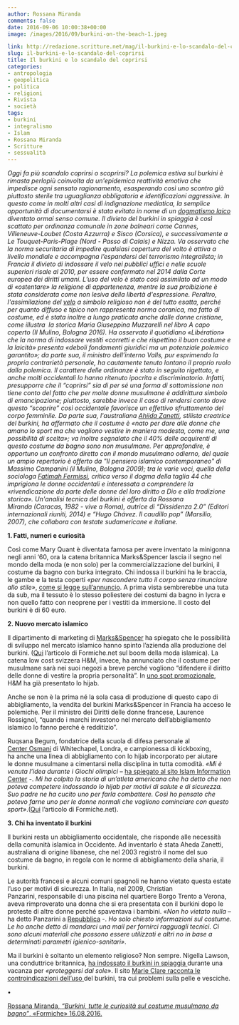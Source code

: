 ```yaml
---
author: Rossana Miranda
comments: false
date: 2016-09-06 10:00:38+00:00
image: /images/2016/09/burkini-on-the-beach-1.jpeg

link: http://redazione.scritture.net/mag/il-burkini-e-lo-scandalo-del-coprirsi/
slug: il-burkini-e-lo-scandalo-del-coprirsi
title: Il burkini e lo scandalo del coprirsi
categories:
- antropologia
- geopolitica
- politica
- religioni
- Rivista
- società
tags:
- burkini
- integralismo
- Islam
- Rossana Miranda
- Scritture
- sessualità
---
```


_Oggi fa più scandalo coprirsi o scoprirsi? La polemica estiva sul burkini è rimasta perlopiù coinvolta da un'epidemica reattività emotiva che impedisce ogni sensato ragionamento, esasperando così uno scontro già piuttosto sterile tra uguaglianza obbligatoria e identificazioni aggressive. In questo come in molti altri casi di indignazione mediatica, la semplice opportunità di documentarsi è stata evitata in nome di un [dogmatismo laico](http://www.internazionale.it/opinione/gian-paolo-accardo/2016/08/19/francia-burkini-laicita) diventato ormai senso comune. Il divieto del burkini in spiaggia è così scattato per ordinanza comunale in zone balneari come Cannes, Villeneuve-Loubet (Costa Azzurra) e Sisco (Corsica), e successivamente a Le Touquet-Paris-Plage (Nord - Passo di Calais) e Nizza. Va osservato che la norma securitaria di impedire qualsiasi copertura del volto è attiva a livello mondiale e accompagna l’espandersi del terrorismo integralista; in Francia il divieto di indossare il velo nei pubblici uffici e nelle scuole superiori risale al 2010, per essere confermato nel 2014 dalla Corte europea dei diritti umani. L’uso del velo è stato così assimilato ad un modo di «ostentare» la religione di appartenenza, mentre la sua proibizione è stata considerata come non lesiva della libertà d'espressione. Peraltro, l'assimilazione del [velo](http://www.scritture.net/mag/il-tradire-degli-eventi/index.html) a simbolo religioso non è del tutto esatta, perché per quanto diffuso e tipico non rappresenta norma coranica, ma fatto di costume, ed è stata inoltre a lungo praticata anche dalle donne cristiane, come illustra  la storica Maria Giuseppina Muzzarelli nel libro A capo coperto (Il Mulino, Bologna 2016). Ha osservato il quotidiano «Libération» che la norma di indossare vestiti «corretti e che rispettino il buon costume e la laicità» presenta «deboli fondamenti giuridici ma un potenziale polemico garantito»; da parte sua, il ministro dell’interno Valls, pur esprimendo la propria contrarietà personale, ha cautamente tenuto lontano il proprio ruolo dalla polemica. Il carattere delle ordinanze è stato in seguito rigettato, e anche molti occidentali lo hanno ritenuto ipocrita e discriminatorio. Infatti, presupporre che il “coprirsi” sia di per sé una forma di sottomissione non tiene conto del fatto che per molte donne musulmane è addirittura simbolo di emancipazione; piuttosto, sarebbe invece il caso di rendersi conto dove questo “scoprire” così occidentale favorisce un effettivo sfruttamento del corpo femminile. Da parte sua, l'australiana [Ahiida Zanetti](http://www.repubblica.it/esteri/2016/08/21/news/burkini_creatrice_ahiida_zanetti-146354394), stilista creatrice del burkini, ha affermato che il costume è «nato per dare alle donne che amano lo sport ma che vogliono vestire in maniera modesta, come me, una possibilità di scelta»; va inoltre segnalato che il 40% delle acquirenti di questo costume da bagno sono non musulmane. Per approfondire, è opportuno un confronto diretto con il mondo musulmano odierno, del quale un ampio repertorio è offerto da "Il pensiero islamico contemporaneo" di Massimo Campanini (il Mulino, Bologna 2009); tra le varie voci, quella della sociologa [Fatimah Fermissi](http://www.scritture.net/mag/charlie-hebdo-e-la-satira-integrale/index.html), critica verso il dogma della taglia 44 che imprigiona le donne occidentali e interessata a comprendere la «rivendicazione da parte delle donne del loro diritto a Dio e alla tradizione storica». Un'analisi tecnica del burkini è offerta da Rossana Miranda (Caracas, 1982 - vive a Roma), autrice di “Dissidenza 2.0” (Editori internazionali riuniti, 2014) e “Hugo Chávez. Il caudillo pop” (Marsilio, 2007), che collabora con testate sudamericane e italiane._



**1. Fatti, numeri e curiosità**

Così come Mary Quant è diventata famosa per avere inventato la minigonna negli anni ‘60, ora la catena britannica Marks&Spencer lascia il segno nel mondo della moda (e non solo) per la commercializzazione del burkini, il costume da bagno con burka integrato. Chi indossa il burkini ha le braccia, le gambe e la testa coperti _«per nascondere tutto il corpo senza rinunciare allo stile»_, [come si legge sull’annuncio](http://www.marksandspencer.com/paisley-print-burkini/p/p22431892). A prima vista sembrerebbe una tuta da sub, ma il tessuto è lo stesso poliestere dei costumi da bagno in lycra e non quello fatto con neoprene per i vestiti da immersione. Il costo del burkini è di 60 euro.

<!-- more -->



**2. Nuovo mercato islamico**

Il dipartimento di marketing di [Marks&Spencer](http://www.marksandspencer.com/floral-contrast-burkini/p/p22431888?&pdpredirect) ha spiegato che le possibilità di sviluppo nel mercato islamico hanno spinto l’azienda alla produzione del burkini. ([Qui](http://http//formiche.net/2016/04/23/boom-moda-islamica/) l’articolo di Formiche.net sul boom della moda islamica). La catena low cost svizzera H&M, invece, ha annunciato che il costume per musulmane sarà nei suoi negozi a breve perché vogliono “difendere il diritto delle donne di vestire la propria personalità”. In [uno spot promozionale](https://www.youtube.com/watch?v=s4xnyr2mCuI), H&M ha già presentato lo hijab.

Anche se non è la prima né la sola casa di produzione di questo capo di abbigliamento, la vendita del burkini Marks&Spencer in Francia ha acceso le polemiche. Per il ministro dei Diritti delle donne francese, Laurence Rossignol, “quando i marchi investono nel mercato dell’abbigliamento islamico lo fanno perché è redditizio”.

Ruqsana Begum, fondatrice della scuola di difesa personale al [Center Osmani](http://www.osmanitrust.org/) di Whitechapel, Londra, e campionessa di kickboxing, ha anche una linea di abbigliamento con lo hijab incorporato per aiutare le donne musulmane a cimentarsi nella disciplina in tutta comodità. _«Mi è venuta l’idea durante i Giochi olimpici_ – [ha spiegato al sito Islam Information Center](http://www.islaminformationcenter.com/boxing-champ-launches-sports-hijab/) -. _Mi ha colpito la storia di un’atleta americana che ha detto che non poteva competere indossando lo _hijab_ per motivi di salute e di sicurezza. Suo padre ne ha cucito uno per farla combattere. Così ho pensato che potevo farne uno per le donne normali che vogliono cominciare con questo sport»_.([Qui](http://formiche.net/2016/03/31/ruqsana-begum-kickboxing-hijab/) l’articolo di Formiche.net).



**3. Chi ha inventato il burkini**

Il burkini resta un abbigliamento occidentale, che risponde alle necessità della comunità islamica in Occidente. Ad inventarlo è stata Aheda Zanetti, australiana di origine libanese, che nel 2003 registrò il nome del suo costume da bagno, in regola con le norme di abbigliamento della sharia, il burkini.

Le autorità francesi e alcuni comuni spagnoli ne hanno vietato questa estate l’uso per motivi di sicurezza. In Italia, nel 2009, Christian Panzarini, responsabile di una piscina nel quartiere Borgo Trento a Verona, aveva rimproverato una donna che si era presentata con il burkini dopo le proteste di altre donne perché spaventava i bambini. «_Non ho vietato nulla_ – ha detto Panzarini a [Repubblica](http://ricerca.repubblica.it/repubblica/archivio/repubblica/2009/08/19/va-in-piscina-con-il-burkini-le.html?refresh_ce) -. _Ho solo chiesto informazioni sul costume. Le ho anche detto di mandarci una mail per fornirci ragguagli tecnici. Ci sono alcuni materiali che possono essere utilizzati e altri no in base a determinati parametri igienico-sanitari»_.

Ma il burkini è soltanto un elemento religioso? Non sempre. Nigella Lawson, una conduttrice britannica, [ha indossato il burkini in spiaggia ](http://www.dailymail.co.uk/news/article-2542094/The-truth-THAT-Burkini-Nigella-said-picked-bizarre-head-toe-swimsuit-Saatchi-liked-women-pale.html)durante una vacanza per _«proteggersi dal sole»_. Il sito [Marie Clare racconta le controindicazioni dell’uso ](http://www.marieclaire.com/fashion/advice/g126/fashion-burkini/)del burkini, tra cui problemi sulla pelle e vesciche.

•

[Rossana Miranda, _“Burkini, tutte le curiosità sul costume musulmano da bagno”_, «Formiche» 16.08.2016.](http://formiche.net/2016/08/18/burkini-costume-musulmano/)
